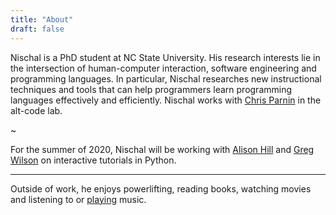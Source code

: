 ```yaml
---
title: "About"
draft: false
---
```


Nischal is a PhD student at NC State University. His research interests lie in the intersection of human-computer interaction, software engineering and programming languages. In particular, Nischal researches new instructional techniques and tools that can help programmers learn programming languages effectively and efficiently. Nischal works with [Chris Parnin](http://chrisparnin.me) in the alt-code lab.

~

For the summer of 2020, Nischal will be working with [Alison Hill](https://alison.rbind.io) and [Greg Wilson](https://third-bit.com) on interactive tutorials in Python.

---

Outside of work, he enjoys powerlifting, reading books, watching movies and listening to or [playing](https://www.youtube.com/channel/UCuGoH54n9UCn8ez7NjjhyMA/about) music.